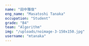 ```yaml
---
name: "田中雅俊"
eng_name: "Masatoshi Tanaka"
occupation: "Student"
grade: "B4"
team: "Algorithm"
img: "/uploads/noimage-3-150x150.jpg"
username: "mtanaka"
---
```


